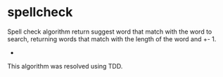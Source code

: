 # spellcheck

Spell check algorithm return suggest word that match with the word to search, returning words that match with the length of the word and +- 1.

-

This algorithm was resolved using TDD.
